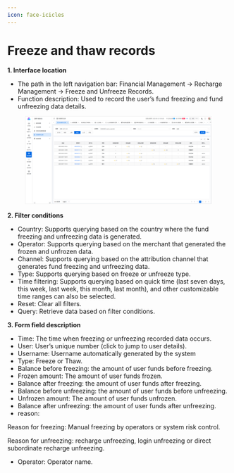 ```yaml
---
icon: face-icicles
---
```


# Freeze and thaw records

**1. Interface location**

* The path in the left navigation bar: Financial Management → Recharge Management → Freeze and Unfreeze Records.
* Function description: Used to record the user’s fund freezing and fund unfreezing data details.

<figure><img src="../.gitbook/assets/image (226).png" alt=""><figcaption></figcaption></figure>

**2. Filter conditions**

* Country: Supports querying based on the country where the fund freezing and unfreezing data is generated.
* Operator: Supports querying based on the merchant that generated the frozen and unfrozen data.
* Channel: Supports querying based on the attribution channel that generates fund freezing and unfreezing data.
* Type: Supports querying based on freeze or unfreeze type.
* Time filtering: Supports querying based on quick time (last seven days, this week, last week, this month, last month), and other customizable time ranges can also be selected.
* Reset: Clear all filters.
* Query: Retrieve data based on filter conditions.

**3. Form field description**

* Time: The time when freezing or unfreezing recorded data occurs.
* User: User’s unique number (click to jump to user details).
* Username: Username automatically generated by the system
* Type: Freeze or Thaw.
* Balance before freezing: the amount of user funds before freezing.
* Frozen amount: The amount of user funds frozen.
* Balance after freezing: the amount of user funds after freezing.
* Balance before unfreezing: the amount of user funds before unfreezing.
* Unfrozen amount: The amount of user funds unfrozen.
* Balance after unfreezing: the amount of user funds after unfreezing.
* reason:

Reason for freezing: Manual freezing by operators or system risk control.

Reason for unfreezing: recharge unfreezing, login unfreezing or direct subordinate recharge unfreezing.

* Operator: Operator name.
